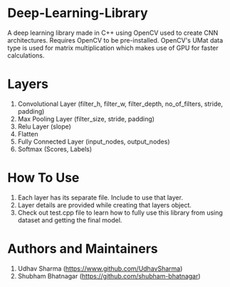 # Deep-Learning-Library
A deep learning library made in C++ using OpenCV used to create CNN architectures.
 Requires OpenCV to be pre-installed.
 OpenCV's UMat data type is used for matrix multiplication which makes use of GPU for faster calculations.

#  Layers

1. Convolutional Layer (filter_h, filter_w, filter_depth, no_of_filters, stride, padding)
2. Max Pooling Layer (filter_size, stride, padding)
3. Relu Layer (slope)
4. Flatten
5. Fully Connected Layer (input_nodes, output_nodes)
6. Softmax (Scores, Labels)

# How To Use

1. Each layer has its separate file. Include to use that layer.
2. Layer details are provided while creating that layers object.
3. Check out test.cpp file to learn how to fully use this library from using dataset and getting the final model.

# Authors and Maintainers

1. Udhav Sharma (https://www.github.com/UdhavSharma)
2. Shubham Bhatnagar (https://github.com/shubham-bhatnagar)
